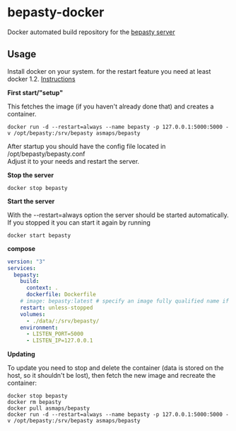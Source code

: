 # bepasty-docker

Docker automated build repository for the [bepasty server](https://github.com/bepasty/bepasty-server)

## Usage

Install docker on your system. for the restart feature you need at least docker 1.2.
[Instructions](http://docs.docker.com/installation/)


**First start/"setup"**

This fetches the image (if you haven't already done that) and creates a container.
```
docker run -d --restart=always --name bepasty -p 127.0.0.1:5000:5000 -v /opt/bepasty:/srv/bepasty asmaps/bepasty
```
After startup you should have the config file located in /opt/bepasty/bepasty.conf  
Adjust it to your needs and restart the server.

**Stop the server**

```
docker stop bepasty
```

**Start the server**

With the --restart=always option the server should be started automatically. If you stopped it you can start it again by
running
```
docker start bepasty
```

**compose**
```yml
version: "3"
services:
  bepasty:
    build:
      context: .
      dockerfile: Dockerfile
    # image: bepasty:latest # specify an image fully qualified name if you want to push to a registry
    restart: unless-stopped
    volumes:
      - ./data/:/srv/bepasty/
    environment:
      - LISTEN_PORT=5000
      - LISTEN_IP=127.0.0.1
```

**Updating**

To update you need to stop and delete the container (data is stored on the host, so it shouldn't be lost), then fetch
the new image and recreate the container:
```
docker stop bepasty
docker rm bepasty
docker pull asmaps/bepasty
docker run -d --restart=always --name bepasty -p 127.0.0.1:5000:5000 -v /opt/bepasty:/srv/bepasty asmaps/bepasty
```
